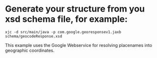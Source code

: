# Generate your structure from you xsd schema file, for example:

    xjc -d src/main/java -p com.google.georesponsev1.jaxb schema/geocodeResponse.xsd

This example uses the Google Webservice for resolving placenames into geographic coordinates.
